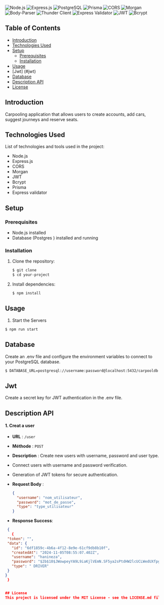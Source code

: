 
![Node.js](https://img.shields.io/badge/Node.js-18.0-green)
![Express.js](https://img.shields.io/badge/Express.js-Framework-blue)
![PostgreSQL](https://img.shields.io/badge/PostgreSQL-Database-blue)
![Prisma](https://img.shields.io/badge/Prisma-ORM-yellow)
![CORS](https://img.shields.io/badge/CORS-Security-yellow)
![Morgan](https://img.shields.io/badge/Morgan-Logging-orange)
![Body-Parser](https://img.shields.io/badge/Body--Parser-Middleware-lightgrey)
![Thunder Client](https://img.shields.io/badge/Thunder%20Client-API%20Testing-orange)
![Express Validator](https://img.shields.io/badge/Express%20Validator-Validation-green)
![JWT](https://img.shields.io/badge/JWT-Authentication-yellowgreen)
![Bcrypt](https://img.shields.io/badge/Bcrypt-Password%20Hashing-yellow)



## Table of Contents

- [Introduction](#introduction)
- [Technologies Used](#technologies-used)
- [Setup](#setup)
  - [Prerequisites](#prerequisites)
  - [Installation](#installation)
- [Usage](#usage)
 - [Jwt] (#jwt)
- [Database](#database)
- [Description API](#description-api)
- [License](#license)


## Introduction
 Carpooling application that allows users to create accounts, add cars, suggest journeys and reserve seats. 


## Technologies Used

List of technologies and tools used in the project:

- Node.js
- Express.js
- CORS
- Morgan
- JWT
- Bcrypt
- Prisma
- Express validator



## Setup

### Prerequisites

- Node.js installed
- Database (Postgres ) installed and running

### Installation

1. Clone the repository:

   ```bash
   $ git clone 
   $ cd your-project
   ```

2. Install dependencies:

   ```bash
   $ npm install
   ```
## Usage
1. Start the Servers
```bash
$ npm run start
```





## Database

Create an .env file and configure the environment variables to connect to your PostgreSQL database.

```bash
$ DATABASE_URL=postgresql://username:password@localhost:5432/carpooldb
```
## Jwt
Create a secret key for JWT authentication in the .env file.
## Description API
#### 1. Creat a user 
- **URL** : `/user`
- **Méthode** : `POST`
- **Description** : Create new users with username, password and user type.
- Connect users with username and password verification.
- Generation of JWT tokens for secure authentication.

- **Request Body** :
  ```json
  {
    "username": "nom_utilisateur",
    "password": "mot_de_passe",
    "type": "type_utilisateur"
  }
- **Response Success**:
 ```json
  {
    {
  "token": "",
  "data": {
    "id": "6df1859c-4b6a-4f12-8e9e-61cf9db8b10f",
    "createdAt": "2024-11-05T08:55:07.402Z",
    "username": "hanineza",
    "password": "$2b$10$JWowpeyYA9L9iaKjlVEmN.SF5ya2sPtdHW2lcUCLWedUXfpg5ystG",
    "type": " DRIVER"
  }
}
  }


## License
This project is licensed under the MIT License - see the LICENSE.md file for details




